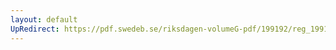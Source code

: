 ```yaml
---
layout: default
UpRedirect: https://pdf.swedeb.se/riksdagen-volumeG-pdf/199192/reg_199192/reg_199192_0676.pdf
---
```

